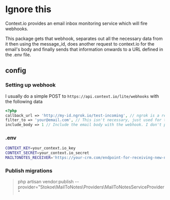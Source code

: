 # Ignore this

Context.io provides an email inbox monitoring service which will fire webhooks.

This package gets that webhook, separates out all the necessary data from it then using the message_id, does another request to context.io for the email's body and finally sends that information onwards to a URL defined in the .env file.

## config

### Setting up webhook

I usually do a simple POST to `https://api.context.io/lite/webhooks` with the following data

```php
<?php
callback_url => 'http://my-id.ngrok.io/test-incoming', // ngrok is a reverse Http proxy tunnel software that allows me to test webhooks using homestead.
filter_to => 'your@email.com', // This isn't necessary, just used for testing
include_body => 1 // Include the email body with the webhook. I don't personally use this option as I want to keep the initial payload size down. Setting this option will likely break things as I haven't *YET* added checks for this.
```

### .env

```bash
CONTEXT_KEY=your_context.io_key
CONTEXT_SECRET=your_context.io_secret
MAILTONOTES_RECEIVER='https://your-crm.com/endpoint-for-receiving-new-note
```

### Publish migrations

> php artisan vendor:publish --provider="Stokoe\MailToNotes\Providers\MailToNotesServiceProvider"
